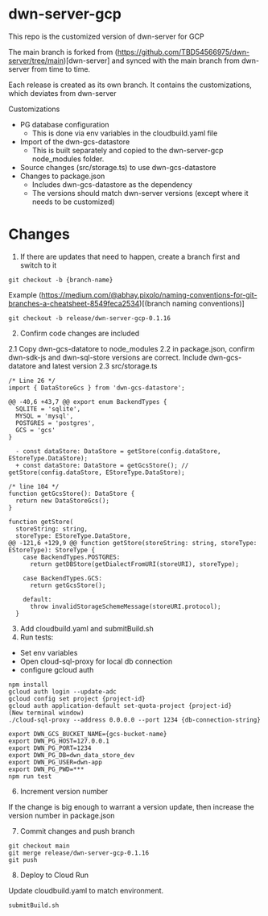 # dwn-server-gcp

This repo is the customized version of dwn-server for GCP

The main branch is forked from (https://github.com/TBD54566975/dwn-server/tree/main)[dwn-server] and synced with the main branch from dwn-server from time to time.

Each release is created as its own branch.  It contains the customizations, which deviates from dwn-server

Customizations
 * PG database configuration
   * This is done via env variables in the cloudbuild.yaml file
 * Import of the dwn-gcs-datastore
   * This is built separately and copied to the dwn-server-gcp node_modules folder.
 * Source changes (src/storage.ts) to use dwn-gcs-datastore
 * Changes to package.json
   * Includes dwn-gcs-datastore as the dependency
   * The versions should match dwn-server versions (except where it needs to be customized)

# Changes

1. If there are updates that need to happen, create a branch first and switch to it

`git checkout -b {branch-name}`

Example (https://medium.com/@abhay.pixolo/naming-conventions-for-git-branches-a-cheatsheet-8549feca2534)[(branch naming conventions)]

`git checkout -b release/dwn-server-gcp-0.1.16`

2. Confirm code changes are included

2.1 Copy dwn-gcs-datatore to node_modules
2.2 in package.json, confirm dwn-sdk-js and dwn-sql-store versions are correct.  Include dwn-gcs-datatore and latest version
2.3 src/storage.ts

```
/* Line 26 */
import { DataStoreGcs } from 'dwn-gcs-datastore';

@@ -40,6 +43,7 @@ export enum BackendTypes {
  SQLITE = 'sqlite',
  MYSQL = 'mysql',
  POSTGRES = 'postgres',
  GCS = 'gcs'
}

  - const dataStore: DataStore = getStore(config.dataStore, EStoreType.DataStore);
  + const dataStore: DataStore = getGcsStore(); // getStore(config.dataStore, EStoreType.DataStore);

/* line 104 */
function getGcsStore(): DataStore {
  return new DataStoreGcs();
}

function getStore(
  storeString: string,
  storeType: EStoreType.DataStore,
@@ -121,6 +129,9 @@ function getStore(storeString: string, storeType: EStoreType): StoreType {
    case BackendTypes.POSTGRES:
      return getDBStore(getDialectFromURI(storeURI), storeType);

    case BackendTypes.GCS:
      return getGcsStore();

    default:
      throw invalidStorageSchemeMessage(storeURI.protocol);
  }
```

3. Add cloudbuild.yaml and submitBuild.sh
5. Run tests:


* Set env variables
* Open cloud-sql-proxy for local db connection
* configure gcloud auth

```
npm install
gcloud auth login --update-adc
gcloud config set project {project-id}
gcloud auth application-default set-quota-project {project-id}
(New terminal window)
./cloud-sql-proxy --address 0.0.0.0 --port 1234 {db-connection-string}

export DWN_GCS_BUCKET_NAME={gcs-bucket-name}
export DWN_PG_HOST=127.0.0.1
export DWN_PG_PORT=1234
export DWN_PG_DB=dwn_data_store_dev
export DWN_PG_USER=dwn-app
export DWN_PG_PWD=***
npm run test

```

6. Increment version number

If the change is big enough to warrant a version update, then increase the version number in package.json

7. Commit changes and push branch


```
git checkout main
git merge release/dwn-server-gcp-0.1.16
git push
```

8. Deploy to Cloud Run

Update cloudbuild.yaml to match environment.

`submitBuild.sh`

